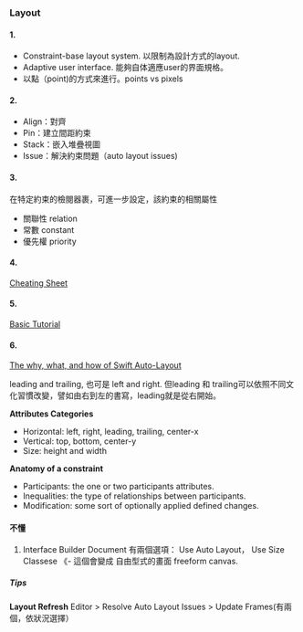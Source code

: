 ### Layout

#### 1.
- Constraint-base layout system. 以限制為設計方式的layout.
- Adaptive user interface. 能夠自体適應user的界面規格。
- 以點（point)的方式來進行。points vs pixels

#### 2.
- Align：對齊
- Pin：建立間距約束
- Stack：嵌入堆疊視圖
- Issue：解決約束問題（auto layout issues)

#### 3.
在特定約束的檢閱器裹，可進一步設定，該約束的相關屬性
- 關聯性 relation
- 常數 constant
- 優先權 priority


#### 4.
[Cheating Sheet](https://www.hackingwithswift.com/articles/140/the-auto-layout-cheat-sheet)

#### 5.
[Basic Tutorial](https://www.raywenderlich.com/1343912-adaptive-layout-tutorial-in-ios-12-getting-started)

#### 6.
[The why, what, and how of Swift Auto-Layout](https://uxdesign.cc/the-why-what-and-how-of-swift-auto-layout-9530a60eedf4)

leading and trailing, 也可是 left and right. 但leading 和 trailing可以依照不同文化習慣改變，譬如由右到左的書寫，leading就是從右開始。


**Attributes Categories**
* Horizontal: left, right, leading, trailing, center-x
* Vertical: top, bottom, center-y
* Size: height and width

**Anatomy of a constraint**
* Participants: the one or two participants attributes.
* Inequalities: the type of relationships between participants.
* Modification: some sort of optionally applied defined changes.



#### 不懂

1. Interface Builder Document
有兩個選項：
Use Auto Layout，
Use Size Classese 《- 這個會變成 自由型式的畫面 freeform canvas.



##### Tips

**Layout Refresh**
Editor > Resolve Auto Layout Issues > Update Frames(有兩個，依狀況選擇）

